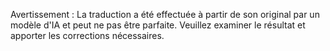 

Avertissement : La traduction a été effectuée à partir de son original par un modèle d'IA et peut ne pas être parfaite. 
Veuillez examiner le résultat et apporter les corrections nécessaires.